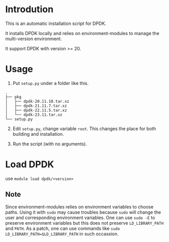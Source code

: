 # Introdution

This is an automatic installation script for DPDK.

It installs DPDK locally and relies on environment-modules to manage the multi-version environment.

It support DPDK with version >= 20. 

# Usage

1. Put `setup.py` under a folder like this.

```
.
├── pkg
│   ├── dpdk-20.11.10.tar.xz
│   ├── dpdk-21.11.7.tar.xz
│   ├── dpdk-22.11.5.tar.xz
│   └── dpdk-23.11.tar.xz
└── setup.py
```

2. Edit `setup.py`, change variable `root`.  This changes the place for both building and installation.

3. Run the script (with no arguments).

# Load DPDK

use `module load dpdk/<version>`

## Note 

Since environment-modules relies on environment variables to choose paths. 
Using it with `sudo` may cause troubles because `sudo` will change the user and corresponding environment variables.
One can use `sudo -E` to preserve environment variables but this does not preserve `LD_LIBRARY_PATH` and `PATH`.
As a patch, one can use commands like `sudo LD_LIBRARY_PATH=$LD_LIBRARY_PATH` in such occassion.
